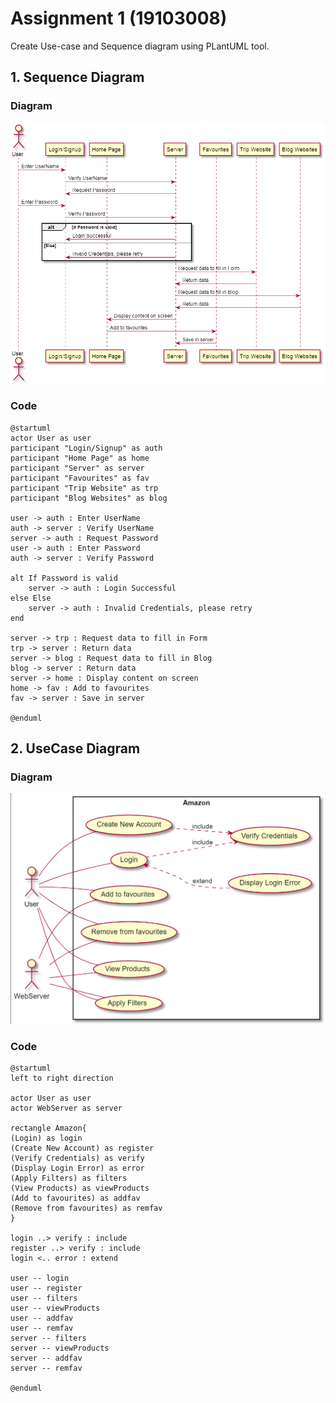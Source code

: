 # Assignment  1 (19103008)
Create Use-case and Sequence diagram using PLantUML tool.

## 1. Sequence Diagram
### Diagram
![Sequence Diagram](https://github.com/Karanveer4321/Software-Testing/blob/a17a06f2e2d1a6d183a772b1ceb3a080eca08874/Assignment%201/SequenceDiagram.png)

### Code
```
@startuml
actor User as user
participant "Login/Signup" as auth
participant "Home Page" as home
participant "Server" as server
participant "Favourites" as fav
participant "Trip Website" as trp
participant "Blog Websites" as blog

user -> auth : Enter UserName
auth -> server : Verify UserName
server -> auth : Request Password
user -> auth : Enter Password
auth -> server : Verify Password

alt If Password is valid
    server -> auth : Login Successful
else Else
    server -> auth : Invalid Credentials, please retry
end

server -> trp : Request data to fill in Form
trp -> server : Return data
server -> blog : Request data to fill in Blog
blog -> server : Return data
server -> home : Display content on screen
home -> fav : Add to favourites
fav -> server : Save in server

@enduml
```

## 2. UseCase Diagram
### Diagram
![UseCase Diagram](https://github.com/Karanveer4321/Software-Testing/blob/a17a06f2e2d1a6d183a772b1ceb3a080eca08874/Assignment%201/Usecase.png)

### Code
```
@startuml
left to right direction

actor User as user
actor WebServer as server

rectangle Amazon{
(Login) as login
(Create New Account) as register
(Verify Credentials) as verify
(Display Login Error) as error
(Apply Filters) as filters
(View Products) as viewProducts
(Add to favourites) as addfav
(Remove from favourites) as remfav
}

login ..> verify : include
register ..> verify : include
login <.. error : extend

user -- login
user -- register
user -- filters
user -- viewProducts
user -- addfav
user -- remfav
server -- filters
server -- viewProducts
server -- addfav
server -- remfav

@enduml
```
